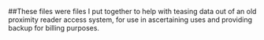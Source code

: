 ##These files were files I put together to help with teasing data out of an old proximity reader access system, for use in ascertaining uses and providing backup for billing purposes.
